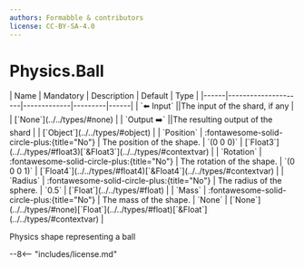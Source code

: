 ```yaml
---
authors: Formabble & contributors
license: CC-BY-SA-4.0
---
```



# Physics.Ball

<div class="sh-parameters" markdown="1">
| Name | Mandatory | Description | Default | Type |
|------|---------------------|-------------|---------|------|
| `⬅️ Input` ||The input of the shard, if any | | [`None`](../../types/#none) |
| `Output ➡️` ||The resulting output of the shard | | [`Object`](../../types/#object) |
| `Position` | :fontawesome-solid-circle-plus:{title="No"}  | The position of the shape. | `(0 0 0)` | [`Float3`](../../types/#float3)[`&Float3`](../../types/#contextvar) |
| `Rotation` | :fontawesome-solid-circle-plus:{title="No"}  | The rotation of the shape. | `(0 0 0 1)` | [`Float4`](../../types/#float4)[`&Float4`](../../types/#contextvar) |
| `Radius` | :fontawesome-solid-circle-plus:{title="No"}  | The radius of the sphere. | `0.5` | [`Float`](../../types/#float) |
| `Mass` | :fontawesome-solid-circle-plus:{title="No"}  | The mass of the shape. | `None` | [`None`](../../types/#none)[`Float`](../../types/#float)[`&Float`](../../types/#contextvar) |

</div>

Physics shape representing a ball

--8<-- "includes/license.md"

